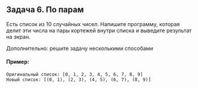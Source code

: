 ## Задача 6. По парам
Есть список из 10 случайных чисел. Напишите программу, которая делит эти числа на пары кортежей внутри списка и выведите результат на экран.

Дополнительно: решите задачу несколькими способами

#### Пример:
```
Оригинальный список: [0, 1, 2, 3, 4, 5, 6, 7, 8, 9]
Новый список: [(0, 1), (2, 3), (4, 5), (6, 7), (8, 9)]
```
